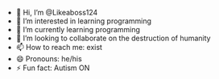 - 👋 Hi, I’m @Likeaboss124
- 👀 I’m interested in learning programming
- 🌱 I’m currently learning programming
- 💞️ I’m looking to collaborate on the destruction of humanity
- 📫 How to reach me: exist
- 😄 Pronouns: he/his
- ⚡ Fun fact: Autism ON

<!---
Likeaboss124/Likeaboss124 is a ✨ special ✨ repository because its `README.md` (this file) appears on your GitHub profile.
You can click the Preview link to take a look at your changes.
--->
